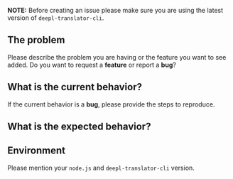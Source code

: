 **NOTE:** Before creating an issue please make sure you are using the latest version of `deepl-translator-cli`.

## The problem

Please describe the problem you are having or the feature you want to see added. Do you want to request a **feature** or report a **bug**?

## What is the current behavior?

If the current behavior is a **bug**, please provide the steps to reproduce.

## What is the expected behavior?

## Environment

Please mention your `node.js` and `deepl-translator-cli` version.
